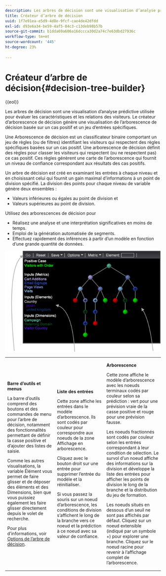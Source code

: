```yaml
---
description: Les arbres de décision sont une visualisation d’analyse prédictive utilisée pour évaluer les caractéristiques et les relations des visiteurs. Le créateur d’arborescence de décision génère une visualisation de l’arborescence de décision basée sur un cas positif et un jeu d’entrées spécifiques.
title: Créateur d’arbre de décision
uuid: 1f7e91ea-e5d9-4d8e-9fcf-cae4de42dfdd
exl-id: d93e6a34-be59-4af5-84c3-c13deb98b57b
source-git-commit: b1dda69a606a16dccca30d2a74c7e63dbd27936c
workflow-type: tm+mt
source-wordcount: '445'
ht-degree: 23%

---
```


# Créateur d’arbre de décision{#decision-tree-builder}

{{eol}}

Les arbres de décision sont une visualisation d’analyse prédictive utilisée pour évaluer les caractéristiques et les relations des visiteurs. Le créateur d’arborescence de décision génère une visualisation de l’arborescence de décision basée sur un cas positif et un jeu d’entrées spécifiques.

Une Arborescence de décision est un classificateur binaire comportant un jeu de règles (ou de filtres) identifiant les visiteurs qui respectent des règles spécifiques basées sur un cas positif. Une arborescence de décision définit des règles pour classer les visiteurs qui respectent (ou ne respectent pas) ce cas positif. Ces règles génèrent une carte de l’arborescence qui fournit un niveau de confiance correspondant aux résultats des cas positifs.

Un arbre de décision est créé en examinant les entrées à chaque niveau et en choisissant celui qui fournit un gain maximal d’informations à un point de division spécifié. La division des points pour chaque niveau de variable génère deux ensembles :

* Valeurs inférieures ou égales au point de division et
* Valeurs supérieures au point de division.

Utilisez des arborescences de décision pour

* Réalisez une analyse et une interprétation significatives en moins de temps.
* Emploi de la génération automatisée de segments.
* Effectuez rapidement des inférences à partir d’un modèle en fonction d’une grande quantité de données.

![](assets/decision_tree_parts.png)

<table id="table_FCC5D63EF8A843D79B2338BD951025EA"> 
 <tbody> 
  <tr> 
   <td colname="col1"> <p><b>Barre d’outils et menus</b> </p> <p>La barre d’outils comprend des boutons et des commandes de menu pour l’arbre de décision, notamment des fonctionnalités permettant de définir la casse positive et d’ajouter des listes de saisie. </p> <p>Comme les autres visualisations, la variable <span class="uicontrol"> Élément</span> vous permet de faire glisser et de déposer des éléments et des Dimensions, bien que vous puissiez également les faire glisser directement depuis le volet de recherche. </p> <p>Pour plus d’informations, voir <a href="../../../../home/c-get-started/c-analysis-vis/c-decision-trees/c-decision-trees-menu.md#concept-bfc4e80651a243d3966cc770b205606c"> Options de l’arbre de décision</a>. </p> </td> 
   <td colname="col2"> <p><b>Liste des entrées</b> </p> <p>Cette zone affiche les entrées dans le modèle d’arborescence. Ils sont codés par couleur pour correspondre aux noeuds de la zone Affichage en arborescence. </p> <p>Cliquez avec le bouton droit sur une entrée pour supprimer l’entrée du modèle et la réinitialiser. </p> <p>Si vous passez la souris sur un noeud d’arborescence, les conditions de division s’affichent le long de la branche vers ce noeud et la prédiction à ce noeud avec sa valeur de confiance. </p> </td> 
   <td colname="col3"> <p><b>Arborescence</b> </p> <p>Cette zone affiche le modèle d’arborescence avec les noeuds terminaux codés par couleur selon sa prédiction : vert pour une prévision vraie de la casse positive et rouge pour une prévision fausse. </p> <p>Les noeuds fractionnés sont codés par couleur selon les entrées correspondant à leur condition de sélection. Le survol d’un noeud affiche des informations sur la division et développe la liste des entrées pour afficher les points de division le long de la branche et la distribution du jeu de formation. </p> <p>Les noeuds situés en dessous d’un seuil ne sont pas affichés par défaut. Cliquez sur un noeud extensible (indiqué par un symbole +) pour explorer une branche. Cliquez sur le noeud racine pour revenir à l’affichage complet de l’arborescence. </p> </td> 
  </tr> 
 </tbody> 
</table>

<!-- <a id="section_E800327344194A6DBF37F273D8462E2A"></a> -->
